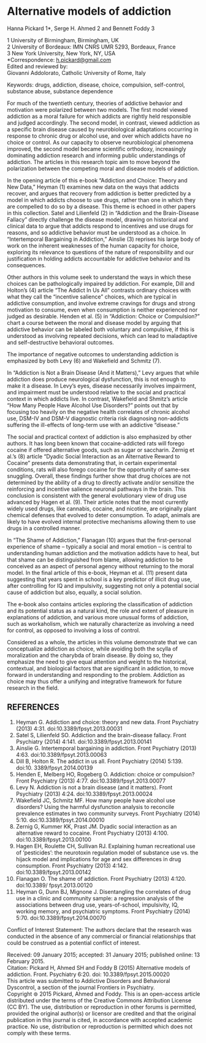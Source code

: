 # Alternative models of addiction

Hanna Pickard 1\*, Serge H. Ahmed 2 and Bennett Foddy 3

1 University of Birmingham, Birmingham, UK   
2 University of Bordeaux: IMN CNRS UMR 5293, Bordeaux, France   
3 New York University, New York, NY, USA   
\*Correspondence: h.pickard@gmail.com   
Edited and reviewed by:   
Giovanni Addolorato, Catholic University of Rome, Italy

Keywords: drugs, addiction, disease, choice, compulsion, self-control, substance abuse, substance dependence

For much of the twentieth century, theories of addictive behavior and motivation were polarized between two models. The first model viewed addiction as a moral failure for which addicts are rightly held responsible and judged accordingly. The second model, in contrast, viewed addiction as a specific brain disease caused by neurobiological adaptations occurring in response to chronic drug or alcohol use, and over which addicts have no choice or control. As our capacity to observe neurobiological phenomena improved, the second model became scientific orthodoxy, increasingly dominating addiction research and informing public understandings of addiction. The articles in this research topic aim to move beyond the polarization between the competing moral and disease models of addiction.

In the opening article of this e-book “Addiction and Choice: Theory and New Data,” Heyman (1) examines new data on the ways that addicts recover, and argues that recovery from addiction is better predicted by a model in which addicts choose to use drugs, rather than one in which they are compelled to do so by a disease. This theme is echoed in other papers in this collection. Satel and Lilienfeld (2) in “Addiction and the Brain-Disease Fallacy” directly challenge the disease model, drawing on historical and clinical data to argue that addicts respond to incentives and use drugs for reasons, and so addictive behavior must be understood as a choice. In “Intertemporal Bargaining in Addiction,” Ainslie (3) reprises his large body of work on the inherent weaknesses of the human capacity for choice, exploring its relevance to questions of the nature of responsibility and our justification in holding addicts accountable for addictive behavior and its consequences.

Other authors in this volume seek to understand the ways in which these choices can be pathologically impaired by addiction. For example, Dill and Holton’s (4) article “The Addict In Us All” contrasts ordinary choices with what they call the “incentive salience” choices, which are typical in addictive consumption, and involve extreme cravings for drugs and strong motivation to consume, even when consumption is neither experienced nor judged as desirable. Henden et al. (5) in “Addiction: Choice or Compulsion?” chart a course between the moral and disease model by arguing that addictive behavior can be labeled both voluntary and compulsive, if this is understood as involving repeated decisions, which can lead to maladaptive and self-destructive behavioral outcomes.

The importance of negative outcomes to understanding addiction is emphasized by both Levy (6) and Wakefield and Schmitz (7).

In “Addiction is Not a Brain Disease (And it Matters),” Levy argues that while addiction does produce neurological dysfunction, this is not enough to make it a disease. In Levy’s eyes, disease necessarily involves impairment, and impairment must be understood relative to the social and practical context in which addicts live. In contrast, Wakefield and Shmitz’s article “How Many People Have Alcohol Use Disorders?” points out that by focusing too heavily on the negative health correlates of chronic alcohol use, DSM-IV and DSM-V diagnostic criteria risk diagnosing non-addicts suffering the ill-effects of long-term use with an addictive “disease.”

The social and practical context of addiction is also emphasized by other authors. It has long been known that cocaine-addicted rats will forego cocaine if offered alternative goods, such as sugar or saccharin. Zernig et al.’s (8) article “Dyadic Social Interaction as an Alternative Reward to Cocaine” presents data demonstrating that, in certain experimental conditions, rats will also forego cocaine for the opportunity of same-sex snuggling. Overall, these findings further show that drug choices are not determined by the ability of a drug to directly activate and/or sensitize the reinforcing and incentive salience neuronal pathways in the brain. This conclusion is consistent with the general evolutionary view of drug use advanced by Hagen et al. (9). Their article notes that the most currently widely used drugs, like cannabis, cocaine, and nicotine, are originally plant chemical defenses that evolved to deter consumption. To adapt, animals are likely to have evolved internal protective mechanisms allowing them to use drugs in a controlled manner.

In “The Shame of Addiction,” Flanagan (10) argues that the first-personal experience of shame – typically a social and moral emotion – is central to understanding human addiction and the motivation addicts have to heal, but that shame can be distinguished from blame, allowing addiction to be conceived as an aspect of personal agency without returning to the moral model. In the final article of this e-book, Heyman et al. (11) present data suggesting that years spent in school is a key predictor of illicit drug use, after controlling for IQ and impulsivity, suggesting not only a potential social cause of addiction but also, equally, a social solution.

The e-book also contains articles exploring the classification of addiction and its potential status as a natural kind, the role and extent of pleasure in explanations of addiction, and various more unusual forms of addiction, such as workaholism, which we naturally characterize as involving a need for control, as opposed to involving a loss of control.

Considered as a whole, the articles in this volume demonstrate that we can conceptualize addiction as choice, while avoiding both the scylla of moralization and the charybda of brain disease. By doing so, they emphasize the need to give equal attention and weight to the historical, contextual, and biological factors that are significant in addiction, to move forward in understanding and responding to the problem. Addiction as choice may thus offer a unifying and integrative framework for future research in the field.

## REFERENCES

1. Heyman G. Addiction and choice: theory and new data. Front Psychiatry (2013) 4:31. doi:10.3389/fpsyt.2013.00031   
2. Satel S, Lilienfeld SO. Addiction and the brain-disease fallacy. Front Psychiatry (2014) 4:141. doi:10.3389/fpsyt.2013.00141   
3. Ainslie G. Intertemporal bargaining in addiction. Front Psychiatry (2013) 4:63. doi:10.3389/fpsyt.2013.00063   
4. Dill B, Holton R. The addict in us all. Front Psychiatry (2014) 5:139. doi:10. 3389/fpsyt.2014.00139   
5. Henden E, Melberg HO, Rogeberg O. Addiction: choice or compulsion? Front Psychiatry (2013) 4:77. doi:10.3389/fpsyt.2013.00077   
6. Levy N. Addiction is not a brain disease (and it matters). Front Psychiatry (2013) 4:24. doi:10.3389/fpsyt.2013.00024   
7. Wakefield JC, Schmitz MF. How many people have alcohol use disorders? Using the harmful dysfunction analysis to reconcile prevalence estimates in two community surveys. Front Psychiatry (2014) 5:10. doi:10.3389/fpsyt.2014.00010   
8. Zernig G, Kummer KK, Prast JM. Dyadic social interaction as an alternative reward to cocaine. Front Psychiatry (2013) 4:100. doi:10.3389/fpsyt.2013.00100   
9. Hagen EH, Roulette CH, Sullivan RJ. Explaining human recreational use of ‘pesticides’: the neurotoxin regulation model of substance use vs. the hijack model and implications for age and sex differences in drug consumption. Front Psychiatry (2013) 4:142. doi:10.3389/fpsyt.2013.00142   
10. Flanagan O. The shame of addiction. Front Psychiatry (2013) 4:120. doi:10.3389/ fpsyt.2013.00120   
11. Heyman G, Dunn BJ, Mignone J. Disentangling the correlates of drug use in a clinic and community sample: a regression analysis of the associations between drug use, years-of-school, impulsivity, IQ, working memory, and psychiatric symptoms. Front Psychiatry (2014) 5:70. doi:10.3389/fpsyt.2014.00070

Conflict of Interest Statement: The authors declare that the research was conducted in the absence of any commercial or financial relationships that could be construed as a potential conflict of interest.

Received: 09 January 2015; accepted: 31 January 2015; published online: 13 February 2015.   
Citation: Pickard H, Ahmed SH and Foddy B (2015) Alternative models of addiction. Front. Psychiatry 6:20. doi: 10.3389/fpsyt.2015.00020   
This article was submitted to Addictive Disorders and Behavioral Dyscontrol, a section of the journal Frontiers in Psychiatry.   
Copyright $\circledcirc$ 2015 Pickard, Ahmed and Foddy. This is an open-access article distributed under the terms of the Creative Commons Attribution License (CC BY). The use, distribution or reproduction in other forums is permitted, provided the original author(s) or licensor are credited and that the original publication in this journal is cited, in accordance with accepted academic practice. No use, distribution or reproduction is permitted which does not comply with these terms.
